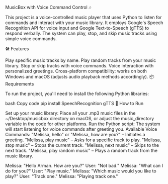 MusicBox with Voice Command Control 🎶

This project is a voice-controlled music player that uses Python to listen for commands and interact with your music library. It employs Google's Speech Recognition API for voice input and Google Text-to-Speech (gTTS) to respond verbally. The system can play, stop, and skip music tracks using simple voice commands.

🛠 Features

Play specific music tracks by name.
Play random tracks from your music library.
Stop or skip tracks with voice commands.
Voice interaction with personalized greetings.
Cross-platform compatibility: works on both Windows and macOS (adjusts audio playback methods accordingly).
📦 Requirements

To run the project, you'll need to install the following Python libraries:

bash
Copy code
pip install SpeechRecognition gTTS
🚀 How to Run

Set up your music library:
Place all your .mp3 music files in the ~/Desktop/musicbox directory on macOS, or adjust the music_directory variable in the code for other platforms.
Run the Python script:
The system will start listening for voice commands after greeting you.
Available Voice Commands:
"Melissa, hello" or "Melissa, how are you?" – Initiates a greeting.
"Melissa, play music" – Asks for a specific track to play.
"Melissa, stop music" – Stops the current track.
"Melissa, next music" – Skips to the next track.
"Melissa, play random music" – Plays a random track from the music library.

Melissa: "Hello Arman. How are you?"
User: "Not bad."
Melissa: "What can I do for you?"
User: "Play music."
Melissa: "Which music would you like to play?"
User: "Track one."
Melissa: "Playing track one."

